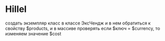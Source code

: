 # Hillel
создать экземпляр класс в классе ЭксЧендж и в нем обратиться к свойству $products, и в массиве проверять если $ключ = $currency, 
то изменяем значение $cost
